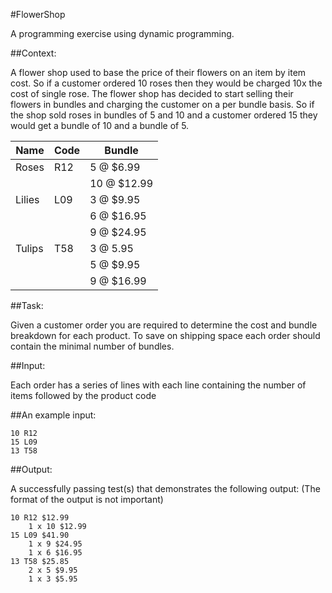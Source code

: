 #FlowerShop

A programming exercise using dynamic programming.

##Context:

A flower shop used to base the price of their flowers on an item by item cost. So if a
customer ordered 10 roses then they would be charged 10x the cost of single rose. The
flower shop has decided to start selling their flowers in bundles and charging the customer
on a per bundle basis. So if the shop sold roses in bundles of 5 and 10 and a customer
ordered 15 they would get a bundle of 10 and a bundle of 5.

| Name | Code | Bundle |
|---|---|---|
| Roses | R12 | 5 @ $6.99 |
| | | 10 @ $12.99 |
| Lilies | L09 | 3 @ $9.95 |
| | | 6 @ $16.95 |
| | | 9 @ $24.95 |
| Tulips | T58 | 3 @ 5.95 |
| | | 5 @ $9.95 |
| | | 9 @ $16.99 |

##Task:

Given a customer order you are required to determine the cost and bundle breakdown for each product. 
To save on shipping space each order should contain the minimal number of bundles.

##Input:

Each order has a series of lines with each line containing the number of items followed by the product code

##An example input:

```
10 R12
15 L09
13 T58
```

##Output:

A successfully passing test(s) that demonstrates the following output: (The format of the output is not important)

```
10 R12 $12.99
    1 x 10 $12.99
15 L09 $41.90
    1 x 9 $24.95
    1 x 6 $16.95
13 T58 $25.85
    2 x 5 $9.95
    1 x 3 $5.95
```
